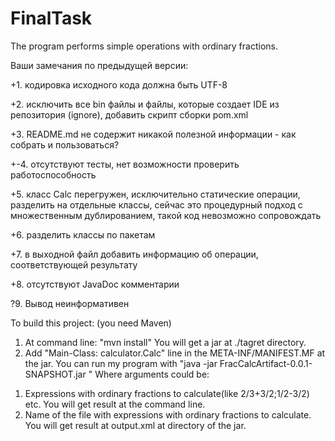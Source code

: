 # FinalTask
The program performs simple operations with ordinary fractions.

Ваши замечания по предыдущей версии:

+1. кодировка исходного кода должна быть UTF-8

+2. исключить все bin файлы и файлы, которые создает IDE из репозитория (ignore), добавить скрипт сборки pom.xml

+3. README.md не содержит никакой полезной информации - как собрать и пользоваться?

+-4. отсутствуют тесты, нет возможности проверить работоспособность

+5. класс Calc перегружен, исключительно статические операции, разделить на отдельные классы, сейчас это процедурный подход с множественным дублированием, такой код невозможно сопровождать

+6. разделить классы по пакетам

+7. в выходной файл добавить информацию об операции, соответствующей результату

+8. отсутствуют JavaDoc комментарии

?9. Вывод неинформативен

To build this project: (you need Maven)
1) At command line: "mvn install"
You will get a jar at ./tagret directory. 
2) Add "Main-Class: calculator.Calc" line in the META-INF/MANIFEST.MF at the jar.
You can run my program with "java -jar FracCalcArtifact-0.0.1-SNAPSHOT.jar <arguments>"
Where arguments could be:
1. Expressions with ordinary fractions to calculate(like 2/3+3/2;1/2-3/2) etc. You will get result at the command line.
2. Name of the file with expressions with ordinary fractions to calculate. You will get result at output.xml at directory of the jar.
